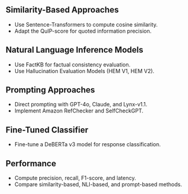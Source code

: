 ## Similarity-Based Approaches
- Use Sentence-Transformers to compute cosine similarity.
- Adapt the QuIP-score for quoted information precision.

## Natural Language Inference Models
- Use FactKB for factual consistency evaluation.
- Use Hallucination Evaluation Models (HEM V1, HEM V2).

## Prompting Approaches
- Direct prompting with GPT-4o, Claude, and Lynx-v1.1.
- Implement Amazon RefChecker and SelfCheckGPT.

## Fine-Tuned Classifier
- Fine-tune a DeBERTa v3 model for response classification.
        
## Performance
- Compute precision, recall, F1-score, and latency.
- Compare similarity-based, NLI-based, and prompt-based methods.
